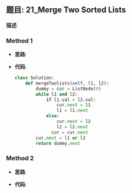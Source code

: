 ## 题目:  21_Merge Two Sorted Lists

**描述**: 

### Method 1

- **思路**: 

  

- **代码**:

  ```python
  class Solution:
      def mergeTwolists(self, l1, l2):
          dummy = cur = ListNode(0)
          while l1 and l2:
              if l1.val < l2.val:
                  cur.next = l1
                  l1 = l1.next
              else:
                  cur.next = l2
                  l2 = l2.next
             	cur = cur.next
          cur.next = l1 or l2
          return dummy.next
  ```

  

### Method 2

- **思路**:

  

- **代码**:

  ```python 
  
  ```

  

